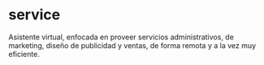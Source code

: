 # service
Asistente virtual, enfocada en proveer servicios administrativos, de marketing, diseño de publicidad y ventas, de forma remota  y a la vez muy eficiente. 
